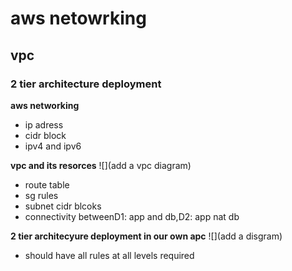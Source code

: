 # aws netowrking
## vpc
### 2 tier architecture deployment

**aws networking**
- ip adress
- cidr block
- ipv4 and ipv6

**vpc and its resorces**
![](add a vpc diagram)
- route table
- sg rules
- subnet cidr blcoks
- connectivity betweenD1: app and db,D2: app nat db

**2 tier architecyure deployment in our own apc**
![](add a disgram)
- should have all rules at all levels required